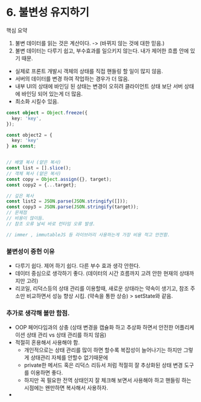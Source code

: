 # 6. 불변성 유지하기

핵심 요약

1. 불변 데이터를 읽는 것은 계산이다. -> (바뀌지 않는 것에 대한 믿음.)
2. 불변 데이터는 다루기 쉽고, 부수효과를 일으키지 않는다. 내가 제어한 흐름 안에 있기 때문.


- 실제로 프론트 개발시 객체의 상태를 직접 핸들링 할 일이 많지 않음.
- 서버의 데이터를 변경 하여 작업하는 경우가 더 많음.
- 내부 UI의 상태에 바인딩 된 상태는 변경이 오히려 클라이언트 상태 보단 서버 상태에 바인딩 되어 있는게 더 많음.
- 최소화 시킬수 있음.

```ts
const object = Object.freeze({
  key: 'key',
});

const object2 = {
  key: 'key'
} as const;


// 배열 복사 (얕은 복사)
const list = [].slice();
// 객체 복사 (얕은 복사)
const copy = Object.assign({}, target);
const copy2 = {...target};

// 깊은 복사  
const list2 = JSON.parse(JSON.stringify([]));
const copy3 = JSON.parse(JSON.stringify(target));
// 문제점 
// 비용이 많이듬.
// 참조 오류 날씨 바로 런타임 오류 발생.

// immer , immutableJS 등 라이브러리 사용하는게 가장 비용 적고 안전함.
```


### 불변성이 중헌 이유

- 다루기 쉽다. 제어 하기 쉽다. 다른 부수 효과 생각 안한다.
- 데이터 중심으로 생각하기 좋다. (데이터의 시간 흐름까지 고려 안한 현재의 상태까지만 고려)
- 리코일, 리덕스등의 상태 관리를 이용할때, 새로운 상태라는 약속이 생기고, 참조 주소만 비교하면서 성능 향상 시킴. (약속을 통한 상승) > setState와 같음.


### 추가로 생각해 볼만 함점.

- OOP 페어다임과의 상충 (상태 변경을 캡슐화 하고 추상화 하면서 안전한 어플리케이션 상태 관리 vs 상태 관리를 하지 않음)
- 적절히 혼용해서 사용해야 함. 
    - 개인적으로는 상태 관리를 많이 하면 할수록 복잡성이 늘어나기는 하지만 그렇게 상태관리 자체를 안할수 없기때문에 
    - private한 메서드 혹은 리덕스 리듀서 처럼 적절히 잘 추상화된 상태 변경 도구를 이용하면 좋다.
    - 하지만 꼭 필요한 전역 상태인지 잘 체크해 보면서 사용해야 하고 핸들링 하는 시점에는 왠만하면 복사해서 사용하자.
- 

